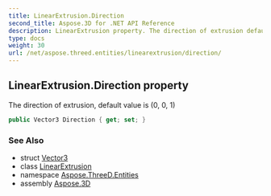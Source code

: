 ```yaml
---
title: LinearExtrusion.Direction
second_title: Aspose.3D for .NET API Reference
description: LinearExtrusion property. The direction of extrusion default value is 0 0 1
type: docs
weight: 30
url: /net/aspose.threed.entities/linearextrusion/direction/
---
```

## LinearExtrusion.Direction property

The direction of extrusion, default value is (0, 0, 1)

```csharp
public Vector3 Direction { get; set; }
```

### See Also

* struct [Vector3](../../../aspose.threed.utilities/vector3/)
* class [LinearExtrusion](../)
* namespace [Aspose.ThreeD.Entities](../../../aspose.threed.entities/)
* assembly [Aspose.3D](../../../)


